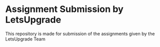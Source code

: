 # Assignment Submission by LetsUpgrade
This repository is made for submission of the assignments given by the LetsUpgrade Team
